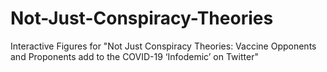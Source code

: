 # Not-Just-Conspiracy-Theories
Interactive Figures for "Not Just Conspiracy Theories: Vaccine Opponents and Proponents add to the COVID-19 ‘Infodemic’ on Twitter"
